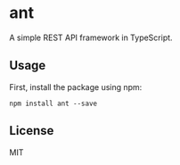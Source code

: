 # ant

A simple REST API framework in TypeScript.

## Usage

First, install the package using npm:

    npm install ant --save

## License

MIT